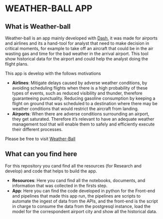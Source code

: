 # WEATHER-BALL APP

## What is Weather-ball
Weather-ball is an app mainly developed with [Dash](https://plotly.com/dash/), it was made for airports and airlines and its a hand-tool for analyst that need to make decision in critical moments, for example to take off an aircraft that could be in the air wasting gas and time for the bad weather in the arrival airport. This tool show historical data for the airport and could help the analyst doing the flight plans. 

This app is develop with the follows motivations

  - **Airlines**: Mitigate delays caused by adverse weather conditions, by avoiding scheduling flights when there is a high probability of these types of events, such as    reduced visibility and thunder, therefore guaranteeing punctuality. Reducing gasoline consumption by keeping a flight on ground that was scheduled to a destination where there may be weather conditions that would restrict the aircraft from landing. 
  - **Airports**: When there are adverse conditions surrounding an airport, they get saturated. Therefore it’s relevant to have an adequate weather management tool that will enable them to safely and efficiently execute their different processes. 
  
Please be free to visit [Weather-Ball](http://www.weather-ball.com)
  
## What can you find here

For this repository you cand find all the resources (for Research and develop) and code that helps to build the app.

  - **Resources**: Here you cand find all the notebooks, documents, and information that was collected in the firsts step.
  - **App**: Here you can find the code developed in python for the Front-end and pipelines that made this app run, the pipelines are scripts to automate the ingest of data from the APIs, and the front-end is the script in charge to consume the data from the postgresql instance, load the model for the correspondent airport city and show all the historical data.
